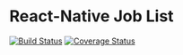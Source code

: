 # React-Native Job List

[![Build Status](https://travis-ci.org/dbyilmaz/jobs.svg?branch=master)](https://travis-ci.org/dbyilmaz/jobs) [![Coverage Status](https://coveralls.io/repos/github/dbyilmaz/jobs/badge.svg?branch=master)](https://coveralls.io/github/dbyilmaz/jobs?branch=master)
